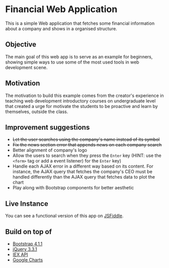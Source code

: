 # Financial Web Application

This is a simple Web application that fetches some financial information about a company and shows in a organised
structure.

## Objective

The main goal of this web app is to serve as an example for beginners, showing simple ways to use some of the most used
tools in web development scene.

## Motivation
The motivation to build this example comes from the creator's experience in teaching web development introductory
courses on undergraduate level that created a urge for motivate the students to be proactive and learn by themselves,
outside the class.

## Improvement suggestions

* ~~Let the user searches using the company's name instead of its symbol~~
* ~~Fix the news section error that appends news on each company search~~
* Better alignment of company's logo
* Allow the users to search when they press the ```Enter``` key (HINT: use the ```<form>``` tag or add a event listener)
for the ```Enter``` key)
* Handle each AJAX error in a different way based on its content. For instance, the AJAX query that fetches the
company's CEO must be handled differently than the AJAX query that fetches data to plot the chart
* Play along with Bootstrap components for better aesthetic

## Live Instance

You can see a functional version of this app on [JSFiddle](https://jsfiddle.net/jpmoura/5u0st8h4/).

## Build on top of

* [Bootstrap 4.1.1](https://getbootstrap.com/)
* [jQuery 3.3.1](https://jquery.com/)
* [IEX API](https://iextrading.com/developer/docs/)
* [Google Charts](https://developers.google.com/chart/)